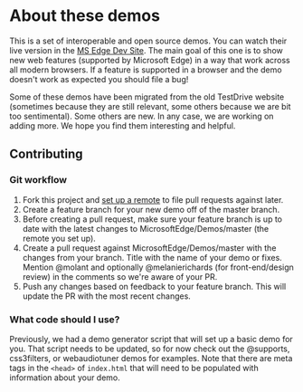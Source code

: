 # About these demos

This is a set of interoperable and open source demos. You can watch their live version in the [MS Edge Dev Site](http://dev.modern.ie/testdrive/). 
The main goal of this one is to show new web features (supported by Microsoft Edge) in a way that work across all modern browsers. If a feature 
is supported in a browser and the demo doesn't work as expected you should file a bug!  

Some of these demos have been migrated from the old TestDrive website (sometimes because they are still relevant, some others because we are bit 
too sentimental). Some others are new. In any case, we are working on adding more. We hope you find them interesting and helpful.

## Contributing

### Git workflow

1. Fork this project and [set up a remote](https://help.github.com/articles/configuring-a-remote-for-a-fork/) to file pull requests 
against later. 
2. Create a feature branch for your new demo off of the master branch.
3. Before creating a pull request, make sure your feature branch is up to date with the latest changes to MicrosoftEdge/Demos/master (the 
remote you set up).
4. Create a pull request against MicrosoftEdge/Demos/master with the changes from your branch. Title with the name of your demo or fixes. 
Mention @molant and optionally @melanierichards (for front-end/design review) in the comments so we're aware of your PR.
5. Push any changes based on feedback to your feature branch. This will update the PR with the most recent changes.

### What code should I use?

Previously, we had a demo generator script that will set up a basic demo for you. That script needs to be updated, so for now check out the 
@supports, css3filters, or webaudiotuner demos for examples. Note that there are meta tags in the `<head>` of `index.html` that will need to 
be populated with information about your demo.
